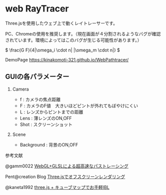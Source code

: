 # web RayTracer
Three.jsを使用したウェブ上で動くレイトレーサーです。

PC、Chromeの使用を推奨します。（現在画面が４分割されるようなバグが確認されています。環境によってはこのバグが生じる可能性があります。）

$ \frac{G F}{4|\omega_i \cdot n| |\omega_m \cdot n|} $

DemoPage 
https://kinakomoti-321.github.io/WebPathtracer/

## GUIの各パラメーター
1. Camera
	- f : カメラの焦点距離
	- F : カメラのF値　大きいほどピントが外れてもぼやけにくい
	- L : レンズからピントまでの距離
	- Lens : 薄レンズのON,OFF
	- Shot : スクリーンショット

2. Scene
	- Background : 背景のON,OFF


参考文献

@gamm0022
[WebGL+GLSLによる超高速なパストレーシング](https://qiita.com/gam0022/items/18bb3612d7bdb6f4360a)

Pent@creation Blog [Three.jsでオフスクリーンレンダリング](https://www.pentacreation.com/blog/2021/05/210504.html)

@kaneta1992 
[three.js + キューブマップでお手軽IBL](https://qiita.com/kaneta1992/items/df1ae53e352f6813e0cd)

